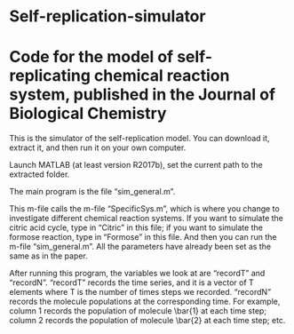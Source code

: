 # Self-replication-simulator
Code for the model of self-replicating chemical reaction system, published in the Journal of Biological Chemistry
================================================

This is the simulator of the self-replication model. You can download it, extract it, and then run it on your own computer.

Launch MATLAB (at least version R2017b), set the current path to the extracted folder.

The main program is the file “sim_general.m”.

This m-file calls the m-file “SpecificSys.m”, which is where you change to investigate different chemical reaction systems. If you want to simulate the citric acid cycle, type in “Citric” in this file; if you want to simulate the formose reaction, type in “Formose” in this file. And then you can run the m-file “sim_general.m”. All the parameters have already been set as the same as in the paper.

After running this program, the variables we look at are “recordT” and “recordN”. “recordT” records the time series, and it is a vector of T elements where T is the number of times steps we recorded. “recordN” records the molecule populations at the corresponding time. For example, column 1 records the population of molecule \bar{1} at each time step; column 2 records the population of molecule \bar{2} at each time step; etc.
